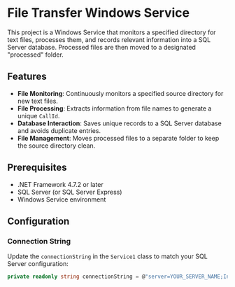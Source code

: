 # File Transfer Windows Service

This project is a Windows Service that monitors a specified directory for text files, processes them, and records relevant information into a SQL Server database. Processed files are then moved to a designated "processed" folder.

## Features

- **File Monitoring**: Continuously monitors a specified source directory for new text files.
- **File Processing**: Extracts information from file names to generate a unique `CallId`.
- **Database Interaction**: Saves unique records to a SQL Server database and avoids duplicate entries.
- **File Management**: Moves processed files to a separate folder to keep the source directory clean.

## Prerequisites

- .NET Framework 4.7.2 or later
- SQL Server (or SQL Server Express)
- Windows Service environment

## Configuration

### Connection String

Update the `connectionString` in the `Service1` class to match your SQL Server configuration:

```csharp
private readonly string connectionString = @"server=YOUR_SERVER_NAME;Initial Catalog=YOUR_DATABASE_NAME;User Id=YOUR_USER_ID;Password=YOUR_PASSWORD;TrustServerCertificate=True";
